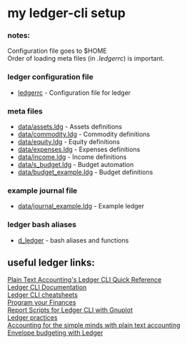 # my ledger-cli setup

### notes:
Configuration file goes to $HOME   
Order of loading meta files (in _.ledgerrc_) is important.   


### ledger configuration file
- [ledgerrc](.ledgerrc) - Configuration file for ledger

### meta files
- [data/assets.ldg](data/assets.ldg) - Assets definitions    
- [data/commodity.ldg](data/commodity.ldg) - Commodity definitions   
- [data/equity.ldg](data/equity.ldg) - Equity definitions   
- [data/expenses.ldg](data/expenses.ldg) - Expenses definitions   
- [data/income.ldg](data/income.ldg) - Income definitions   
- [data/s_budget.ldg](data/s_budget.ldg) - Budget automation   
- [data/budget_example.ldg](data/budget_example.ldg) - Budget definitions   

### example journal file
- [data/journal_example.ldg](data/journal_example.ldg) - Example ledger

### ledger bash aliases
- [d_ledger](d_ledger) - bash aliases and functions

## useful ledger links:

[Plain Text Accounting's Ledger CLI Quick Reference](http://plaintextaccounting.org/quickref)   
[Ledger CLI Documentation](https://www.ledger-cli.org/docs.html)   
[Ledger CLI cheatsheets](https://devhints.io/ledger)   
[Program your Finances](https://www.petekeen.net/finance)   
[Report Scripts for Ledger CLI with Gnuplot](https://www.sundialdreams.com/report-scripts-for-ledger-cli-with-gnuplot/)   
[Ledger practices](https://felixcrux.com/blog/ledger-practices)   
[Accounting for the simple minds with plain text accounting](https://dustri.org/b/accounting-for-the-simple-minds-with-plain-text-accounting.html)   
[Envelope budgeting with Ledger](https://rjurga.github.io/2018/05/10/ledger.html)




